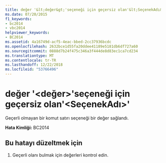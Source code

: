 ```yaml
---
title: değer '&lt;değer&gt;'seçeneği için geçersiz olan'&lt;SeçenekAdı&gt;'
ms.date: 07/20/2015
f1_keywords:
- bc2014
- vbc2014
helpviewer_keywords:
- BC2014
ms.assetid: 4a16749d-acf5-4eac-bbed-2cc37936bcdc
ms.openlocfilehash: 2632bce1d55fa20ddee41189e5181db6df727a60
ms.sourcegitcommit: 0888d7b24f475c346a3f444de8d83ec1ca7cd234
ms.translationtype: MT
ms.contentlocale: tr-TR
ms.lasthandoff: 12/22/2018
ms.locfileid: "53766496"
---
```

# <a name="the-value-ltvaluegt-is-invalid-for-option-ltoptionnamegt"></a>değer '&lt;değer&gt;'seçeneği için geçersiz olan'&lt;SeçenekAdı&gt;'
Geçerli olmayan bir komut satırı seçeneği bir değer sağlandı.  
  
 **Hata Kimliği:** BC2014  
  
## <a name="to-correct-this-error"></a>Bu hatayı düzeltmek için  
  
1.  Geçerli olanı bulmak için değerleri kontrol edin.